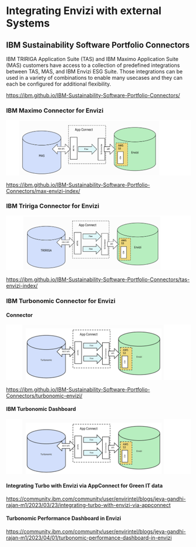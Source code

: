 # Integrating Envizi with external Systems


## IBM Sustainability Software Portfolio Connectors

IBM TRIRIGA Application Suite (TAS) and IBM Maximo Application Suite (MAS) customers have access to a collection of predefined integrations between TAS, MAS, and IBM Envizi ESG Suite. Those integrations can be used in a variety of combinations to enable many usecases and they can each be configured for additional flexibility.

https://ibm.github.io/IBM-Sustainability-Software-Portfolio-Connectors/

### IBM Maximo Connector for Envizi

<img src="images/image-01.png">

https://ibm.github.io/IBM-Sustainability-Software-Portfolio-Connectors/max-envizi-index/

### IBM Tririga Connector for Envizi

<img src="images/image-02.png">

https://ibm.github.io/IBM-Sustainability-Software-Portfolio-Connectors/tas-envizi-index/


### IBM Turbonomic Connector for Envizi

#### Connector

<img src="images/image-03.png">

https://ibm.github.io/IBM-Sustainability-Software-Portfolio-Connectors/turbonomic-envizi/

#### IBM Turbonomic Dashboard

<img src="images/image-03.png">

#### Integrating Turbo with Envizi via AppConnect for Green IT data 
https://community.ibm.com/community/user/envirintel/blogs/jeya-gandhi-rajan-m1/2023/03/23/integrating-turbo-with-envizi-via-appconnect

#### Turbonomic Performance Dashboard in Envizi 
https://community.ibm.com/community/user/envirintel/blogs/jeya-gandhi-rajan-m1/2023/04/01/turbonomic-performance-dashboard-in-envizi




